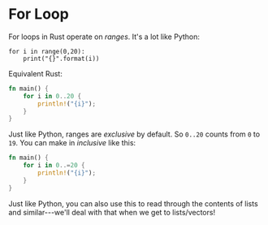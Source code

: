 # For Loop

For loops in Rust operate on *ranges*. It's a lot like Python:

```python3
for i in range(0,20):
    print("{}".format(i))
```

Equivalent Rust:

```rust
fn main() {
    for i in 0..20 {
        println!("{i}");
    }
}
```

Just like Python, ranges are *exclusive* by default. So `0..20` counts from `0` to `19`. You can make in *inclusive* like this:

```rust
fn main() {
    for i in 0..=20 {
        println!("{i}");
    }
}
```

Just like Python, you can also use this to read through the contents of lists and similar---we'll deal with that when we get to lists/vectors!